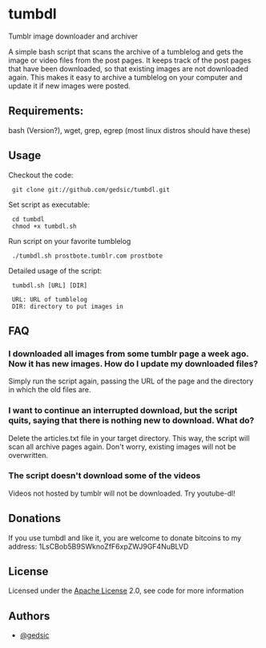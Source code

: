 tumbdl
======

Tumblr image downloader and archiver

A simple bash script that scans the archive of a tumblelog and gets the image
or video files from the post pages. It keeps track of the post pages that have been downloaded, so that existing images are not downloaded again. This makes it easy to archive a tumblelog on your computer and update it if new images were posted.

Requirements:
-------------
bash (Version?), wget, grep, egrep (most linux distros should have these)

Usage
-----

Checkout the code:

     git clone git://github.com/gedsic/tumbdl.git

Set script as executable:

     cd tumbdl
     chmod +x tumbdl.sh

Run script on your favorite tumblelog

     ./tumbdl.sh prostbote.tumblr.com prostbote

Detailed usage of the script:
     
     tumbdl.sh [URL] [DIR]
     
     URL: URL of tumblelog
     DIR: directory to put images in
     
FAQ
---
### I downloaded all images from some tumblr page a week ago. Now it has new images. How do I update my downloaded files?

Simply run the script again, passing the URL of the page and the directory in which the old files are.

### I want to continue an interrupted download, but the script quits, saying that there is nothing new to download. What do?

Delete the articles.txt file in your target directory. This way, the script will scan all archive pages again. Don't worry, existing images will not be overwritten.

### The script doesn't download some of the videos

Videos not hosted by tumblr will not be downloaded. Try youtube-dl!

Donations
---------
If you use tumbdl and like it, you are welcome to donate bitcoins to
my address: 1LsCBob5B9SWknoZfF6xpZWJ9GF4NuBLVD 

License
-------
Licensed under the [Apache License](http://en.wikipedia.org/wiki/Apache_License) 2.0, see code for more information

Authors
-------
* [@gedsic](http://github.com/gedsic)
